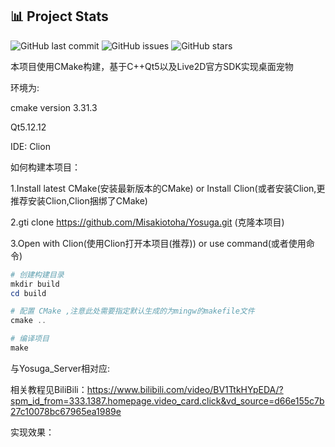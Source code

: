 ## 📊 Project Stats

![GitHub last commit](https://img.shields.io/github/last-commit/Misakiotoha/Yosuga)
![GitHub issues](https://img.shields.io/github/issues/Misakiotoha/Yosuga)
![GitHub stars](https://img.shields.io/github/stars/Misakiotoha/Yosuga?style=social)

本项目使用CMake构建，基于C++Qt5以及Live2D官方SDK实现桌面宠物

环境为:

cmake version 3.31.3

Qt5.12.12

IDE: Clion

如何构建本项目：

1.Install latest CMake(安装最新版本的CMake) or Install Clion(或者安装Clion,更推荐安装Clion,Clion捆绑了CMake)

2.gti clone https://github.com/Misakiotoha/Yosuga.git (克隆本项目)

3.Open with Clion(使用Clion打开本项目(推荐)) or use command(或者使用命令)

```powershell
# 创建构建目录
mkdir build
cd build

# 配置 CMake ,注意此处需要指定默认生成的为mingw的makefile文件
cmake ..

# 编译项目
make
```

与Yosuga_Server相对应:

相关教程见BiliBili：https://www.bilibili.com/video/BV1TtkHYpEDA/?spm_id_from=333.1387.homepage.video_card.click&vd_source=d66e155c7b27c10078bc67965ea1989e

实现效果：
